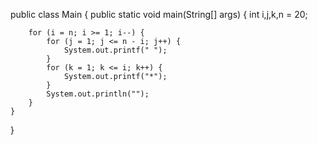 public class Main {
    public static void main(String[] args) {
        int i,j,k,n = 20; 

        for (i = n; i >= 1; i--) {
            for (j = 1; j <= n - i; j++) {
                System.out.printf(" ");
            }
            for (k = 1; k <= i; k++) {
                System.out.printf("*");
            }
            System.out.println("");
        }
    }
}
